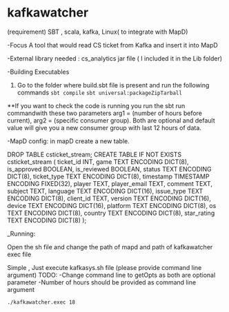 # kafkawatcher
(requirement) SBT , scala, kafka, Linux( to integrate with MapD) 

-Focus
A tool that would read CS ticket from Kafka and insert it into MapD

-External library needed :
   cs_analytics jar file ( I included it in the Lib folder)

-Building Executables
   1. Go to the folder where build.sbt file is present and run the following commands 
`sbt compile`
`sbt universal:packageZipTarball`

**If you want to check the code is running you run the sbt run commandwith these two parameters arg1 = (number of hours before current), arg2 = (specific consumer group). Both are optional and default value will give you a new consumer group with last 12 hours of data.

-MapD config:
in mapD create a new table.

DROP TABLE csticket_stream;
CREATE TABLE IF NOT EXISTS csticket_stream
     (
    ticket_id INT,
    game TEXT ENCODING DICT(8),
    is_approved BOOLEAN,
    is_reviewed BOOLEAN,
    status TEXT ENCODING DICT(8),
    ticket_type TEXT ENCODING DICT(8),
    timestamp TIMESTAMP ENCODING FIXED(32),
    player TEXT,
    player_email TEXT,
    comment TEXT,
    subject TEXT,
    language TEXT ENCODING DICT(16),
    issue_type TEXT ENCODING DICT(8),
    client_id TEXT,
    version TEXT ENCODING DICT(16),
    device TEXT ENCODING DICT(16),
    platform TEXT ENCODING DICT(8),
    os TEXT ENCODING DICT(8),
    country TEXT ENCODING DICT(8),
    star_rating TEXT ENCODING DICT(8)
    );

_Running:

Open the sh file and change the path of mapd and path of kafkawatcher exec file 

Simple , Just execute kafkasys.sh file (please provide command line argument)
TODO:
-Change command line to getOpts as both are optional parameter 
-Number of hours should be provided as command line argument

`./kafkawatcher.exec 18`






